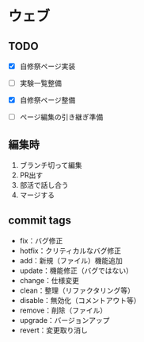 # ウェブ

## TODO
- [x] 自修祭ページ実装
- [ ] 実験一覧整備
- [x] 自修祭ページ整備
- [ ] ページ編集の引き継ぎ準備


## 編集時
1. ブランチ切って編集
1. PR出す
1. 部活で話し合う
1. マージする

## commit tags
- fix：バグ修正
- hotfix：クリティカルなバグ修正
- add：新規（ファイル）機能追加
- update：機能修正（バグではない）
- change：仕様変更
- clean：整理（リファクタリング等）
- disable：無効化（コメントアウト等）
- remove：削除（ファイル）
- upgrade：バージョンアップ
- revert：変更取り消し
